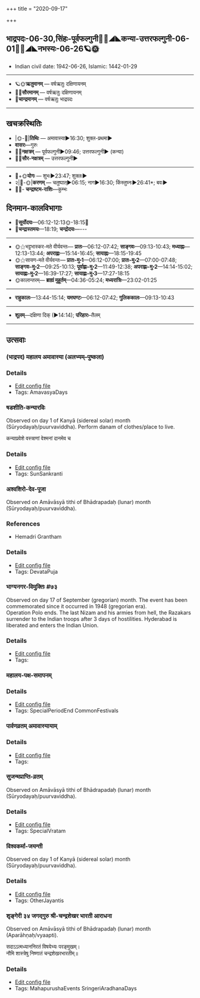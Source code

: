 +++
title = "2020-09-17"

+++
## भाद्रपदः-06-30,सिंहः-पूर्वफल्गुनी🌛🌌◢◣कन्या-उत्तरफल्गुनी-06-01🌌🌞◢◣नभस्यः-06-26🪐🌞
- Indian civil date: 1942-06-26, Islamic: 1442-01-29
___________________
- 🪐🌞**ऋतुमानम्** — वर्षऋतुः दक्षिणायनम्
- 🌌🌞**सौरमानम्** — वर्षऋतुः दक्षिणायनम्
- 🌛**चान्द्रमानम्** — वर्षऋतुः भाद्रपदः
___________________


## खचक्रस्थितिः
- |🌞-🌛|**तिथिः** — अमावास्या►16:30; शुक्ल-प्रथमा►  
- **वासरः**—गुरुः  
- 🌌🌛**नक्षत्रम्** — पूर्वफल्गुनी►09:46; उत्तरफल्गुनी► (कन्या)  
- 🌌🌞**सौर-नक्षत्रम्** — उत्तरफल्गुनी►  
___________________
- 🌛+🌞**योगः** — शुभः►23:47; शुक्लः►  
- २|🌛-🌞|**करणम्** — चतुष्पात्►06:15; नाग►16:30; किंस्तुघ्नः►26:41*; बवः►  
- 🌌🌛- **चन्द्राष्टम-राशिः**—कुम्भः  


## दिनमान-कालविभागाः
- 🌅**सूर्योदयः**—06:12-12:13🌞️-18:15🌇  
- 🌛**चन्द्रास्तमयः**—18:19; **चन्द्रोदयः**—---  
___________________
- 🌞⚝भट्टभास्कर-मते वीर्यवन्तः— **प्रातः**—06:12-07:42; **साङ्गवः**—09:13-10:43; **मध्याह्नः**—12:13-13:44; **अपराह्णः**—15:14-16:45; **सायाह्नः**—18:15-19:45  
- 🌞⚝सायण-मते वीर्यवन्तः— **प्रातः-मु॰1**—06:12-07:00; **प्रातः-मु॰2**—07:00-07:48; **साङ्गवः-मु॰2**—09:25-10:13; **पूर्वाह्णः-मु॰2**—11:49-12:38; **अपराह्णः-मु॰2**—14:14-15:02; **सायाह्णः-मु॰2**—16:39-17:27; **सायाह्णः-मु॰3**—17:27-18:15  
- 🌞कालान्तरम्— **ब्राह्मं मुहूर्तम्**—04:36-05:24; **मध्यरात्रिः**—23:02-01:25  
___________________
- **राहुकालः**—13:44-15:14; **यमघण्टः**—06:12-07:42; **गुलिककालः**—09:13-10:43  
___________________
- **शूलम्**—दक्षिणा दिक् (►14:14); **परिहारः**–तैलम्  
___________________

## उत्सवाः
### (भाद्रपद) महालय अमावास्या (अलभ्यम्–पुष्कला)



### Details
- [Edit config file](https://github.com/jyotisham/adyatithi/tree/master/time_focus/monthly/amAvAsyA/description_only/%28bhAdrapada%29%20mahAlaya%20amAvAsyA.toml)
- Tags: AmavasyaDays


### षडशीति-कन्यारविः

Observed on day 1 of Kanyā (sidereal solar) month (Sūryodayaḥ/puurvaviddha). Perform danam of clothes/place to live.

कन्याप्रवेशे वस्त्राणां वेश्मनां दानमेव च



### Details
- [Edit config file](https://github.com/jyotisham/adyatithi/tree/master/time_focus/sankrAnti/sidereal_solar_month/day/06/01/SaDazIti-kanyAraviH.toml)
- Tags: SunSankranti


### अश्वशिरो-देव-पूजा

Observed on Amāvāsyā tithi of Bhādrapadaḥ (lunar) month (Sūryodayaḥ/puurvaviddha). 
### References
- Hemadri Grantham


### Details
- [Edit config file](https://github.com/jyotisham/adyatithi/tree/master/general/lunar_month/tithi/06/30/azvazirO-dEva-pUjA.toml)
- Tags: DevataPuja


### भाग्यनगर-विमुक्तिः #७३

Observed on day 17 of September (gregorian) month. The event has been commemorated since it occurred in 1948 (gregorian era).  
Operation Polo ends. The last Nizam and his armies from hell, the Razakars surrender to the Indian troops after 3 days of hostilities. Hyderabad is liberated and enters the Indian Union.

### Details
- [Edit config file](https://github.com/jyotisham/adyatithi/tree/master/mahApuruSha/xatra-later/gregorian/day/09/17/bhAgyanagara-vimuktiH.toml)
- Tags: 


### महालय-पक्ष-समापनम्



### Details
- [Edit config file](https://github.com/jyotisham/adyatithi/tree/master/general/relative_event/%28bhAdrapada%29%20mahAlaya%20amAvAsyA/offset__00/mahAlaya-pakSa-samApanam.toml)
- Tags: SpecialPeriodEnd CommonFestivals


### पार्वणव्रतम् अमावास्यायाम्



### Details
- [Edit config file](https://github.com/jyotisham/adyatithi/tree/master/gRhya/general/relative_event/sthAlIpAkaH_1/offset__-1/pArvaNa-vratam_30.toml)
- Tags: 


### सुजन्मप्राप्ति-व्रतम्

Observed on Amāvāsyā tithi of Bhādrapadaḥ (lunar) month (Sūryodayaḥ/puurvaviddha). 

### Details
- [Edit config file](https://github.com/jyotisham/adyatithi/tree/master/general/lunar_month/tithi/06/30/sujanmaprApti-vratam.toml)
- Tags: SpecialVratam


### विश्वकर्मा-जयन्ती

Observed on day 1 of Kanyā (sidereal solar) month (Sūryodayaḥ/puurvaviddha). 

### Details
- [Edit config file](https://github.com/jyotisham/adyatithi/tree/master/general/sidereal_solar_month/day/06/01/vizvakarmA~jayantI.toml)
- Tags: OtherJayantis


### शृङ्गेरी ३४ जगद्गुरु श्री-चन्द्रशेखर भारती आराधना

Observed on Amāvāsyā tithi of Bhādrapadaḥ (lunar) month (Aparāhṇaḥ/vyaapti). 

सदाऽऽत्मध्याननिरतं विषयेभ्यः परङ्मुखम्।  
नौमि शास्त्रेषु निष्णातं चन्द्रशेखरभारतीम्॥



### Details
- [Edit config file](https://github.com/jyotisham/adyatithi/tree/master/mahApuruSha/smArta-misc/lunar_month/tithi/06/30/zRGgErI%2034%20jagadguru%20zrI~candrazEkhara%20bhAratI%20ArAdhanA.toml)
- Tags: MahapurushaEvents SringeriAradhanaDays


